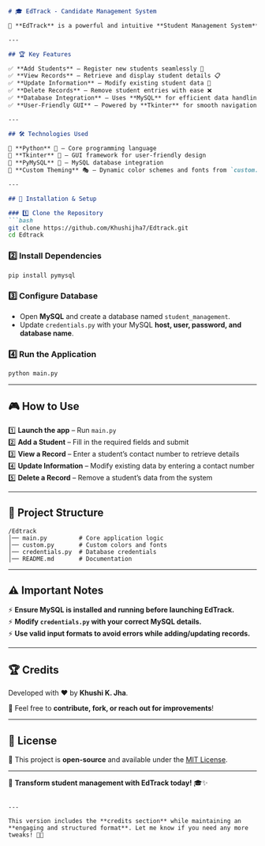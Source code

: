 ```markdown
# 🎓 EdTrack - Candidate Management System  

🚀 **EdTrack** is a powerful and intuitive **Student Management System** built with Python's **Tkinter** and **MySQL**. Designed for educational institutions of all sizes, it simplifies administrative tasks like student registration, record updates, and database management.  

---

## 🏆 Key Features  

✅ **Add Students** – Register new students seamlessly 📝  
✅ **View Records** – Retrieve and display student details 📋  
✅ **Update Information** – Modify existing student data 🔄  
✅ **Delete Records** – Remove student entries with ease ❌  
✅ **Database Integration** – Uses **MySQL** for efficient data handling 💾  
✅ **User-Friendly GUI** – Powered by **Tkinter** for smooth navigation 🎨  

---

## 🛠️ Technologies Used  

🔹 **Python** 🐍 – Core programming language  
🔹 **Tkinter** 🎨 – GUI framework for user-friendly design  
🔹 **PyMySQL** 💾 – MySQL database integration  
🔹 **Custom Theming** 🎭 – Dynamic color schemes and fonts from `custom.py`  

---

## 🚀 Installation & Setup  

### 1️⃣ Clone the Repository  
```bash
git clone https://github.com/Khushijha7/Edtrack.git
cd Edtrack
```

### 2️⃣ Install Dependencies  
```bash
pip install pymysql
```

### 3️⃣ Configure Database  
- Open **MySQL** and create a database named `student_management`.  
- Update `credentials.py` with your MySQL **host, user, password, and database name**.  

### 4️⃣ Run the Application  
```bash
python main.py
```

---

## 🎮 How to Use  

1️⃣ **Launch the app** – Run `main.py`  
2️⃣ **Add a Student** – Fill in the required fields and submit  
3️⃣ **View a Record** – Enter a student’s contact number to retrieve details  
4️⃣ **Update Information** – Modify existing data by entering a contact number  
5️⃣ **Delete a Record** – Remove a student’s data from the system  

---

## 📂 Project Structure  

```
/Edtrack
│── main.py         # Core application logic
│── custom.py       # Custom colors and fonts
│── credentials.py  # Database credentials
│── README.md       # Documentation
```

---

## ⚠️ Important Notes  

⚡ **Ensure MySQL is installed and running before launching EdTrack.**  
⚡ **Modify `credentials.py` with your correct MySQL details.**  
⚡ **Use valid input formats to avoid errors while adding/updating records.**  

---

## 🏆 Credits  

Developed with ❤️ by **Khushi K. Jha**.  

📧 Feel free to **contribute, fork, or reach out for improvements**!  

---

## 📜 License  

📖 This project is **open-source** and available under the [MIT License](LICENSE).  

---

🚀 **Transform student management with EdTrack today!** 🎓✨  
```

---

This version includes the **credits section** while maintaining an **engaging and structured format**. Let me know if you need any more tweaks! 🚀😊
